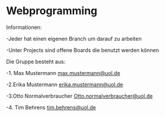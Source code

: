 # Webprogramming


Informationen:

-Jeder hat einen eigenen Branch um darauf zu arbeiten

-Unter Projects sind offene Boards die benutzt werden können


Die Gruppe besteht aus:

-1. Max Mustermann						max.mustermann@uol.de

-2.Erika Mustermann						erika.mustermann@uol.de

-3.Otto Normalverbraucher		Otto.normalverbraucher@uol.de

-4. Tim Behrens      				tim.behrens@uol.de

